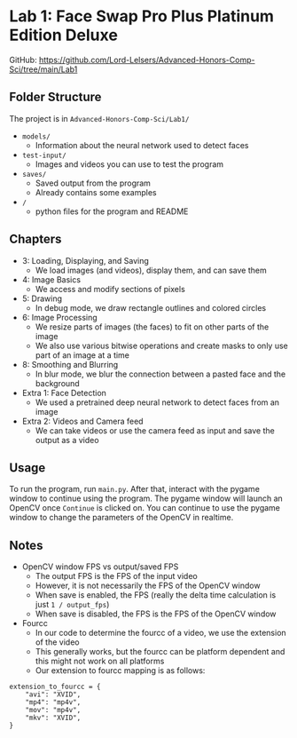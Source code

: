 # Lab 1: Face Swap Pro Plus Platinum Edition Deluxe

GitHub: https://github.com/Lord-Lelsers/Advanced-Honors-Comp-Sci/tree/main/Lab1

## Folder Structure

The project is in `Advanced-Honors-Comp-Sci/Lab1/`

- `models/`
	- Information about the neural network used to detect faces
- `test-input/`
	- Images and videos you can use to test the program
- `saves/`
	- Saved output from the program
	- Already contains some examples
- `/`
	- python files for the program and README

## Chapters

- 3: Loading, Displaying, and Saving
	- We load images (and videos), display them, and can save them
- 4: Image Basics
	- We access and modify sections of pixels
- 5: Drawing
	- In debug mode, we draw rectangle outlines and colored circles
- 6: Image Processing
	- We resize parts of images (the faces) to fit on other parts of the image
	- We also use various bitwise operations and create masks to only use part of an image at a time
- 8: Smoothing and Blurring
	- In blur mode, we blur the connection between a pasted face and the background
- Extra 1: Face Detection
	- We used a pretrained deep neural network to detect faces from an image
- Extra 2: Videos and Camera feed
	- We can take videos or use the camera feed as input and save the output as a video

## Usage

To run the program, run `main.py`.
After that, interact with the pygame window to continue using the program.
The pygame window will launch an OpenCV once `Continue` is clicked on.
You can continue to use the pygame window to change the parameters of the OpenCV in realtime.

## Notes

- OpenCV window FPS vs output/saved FPS
	- The output FPS is the FPS of the input video
	- However, it is not necessarily the FPS of the OpenCV window
	- When save is enabled, the FPS (really the delta time calculation is just `1 / output_fps`)
	- When save is disabled, the FPS is the FPS of the OpenCV window
- Fourcc
	- In our code to determine the fourcc of a video, we use the extension of the video
	- This generally works, but the fourcc can be platform dependent and this might not work on all platforms
	- Our extension to fourcc mapping is as follows:
```
extension_to_fourcc = {
	"avi": "XVID",
	"mp4": "mp4v",
	"mov": "mp4v",
	"mkv": "XVID",
}
```